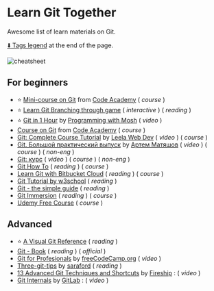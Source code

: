 # Learn Git Together

Awesome list of learn materials on Git.

[:arrow_down: Tags legend](#tags-legend) at the end of the page.

![cheatsheet](/asset/cheatsheet.jpg)

<!-- - []() by []() : -->

## For beginners

- ⭐ [Mini-course on Git](https://www.codecademy.com/learn/learn-git/modules/learn-git-git-workflow-u/cheatsheet) from [Code Academy](https://www.codecademy.com/) ( _course_ )
- ⭐ [Learn Git Branching through game](https://learngitbranching.js.org/) ( _interactive_ ) ( _reading_ )
- ⭐ [Git in 1 Hour](https://youtu.be/8JJ101D3knE) by [Programming with Mosh](https://www.youtube.com/c/programmingwithmosh) ( _video_ )
- [Course on Git](https://www.codecademy.com/learn/learn-git) from [Code Academy](https://www.codecademy.com/) ( _course_ )
- [Git: Complete Course Tutorial](https://www.youtube.com/watch?v=vMdSqMf6BPY&list=PL_euSNU_eLbegnt7aR8I1gXfLhKZbxnYX) by [Leela Web Dev](https://www.youtube.com/c/LeelaWebDev) ( _video_ ) ( _course_ )
- [Git. Большой практический выпуск](https://www.youtube.com/watch?v=SEvR78OhGtw) by [Артем Матяшов](https://www.youtube.com/channel/UCJHS22_QyRowmNAaxoUd4dA) ( _video_ ) ( _course_ ) ( _non-eng_ )
- [Git: курс](https://www.youtube.com/playlist?list=PLDyvV36pndZFHXjXuwA_NywNrVQO0aQqb) ( _video_ ) ( _course_ ) ( _non-eng_ )
- [Git How To](https://githowto.com/uk) ( _reading_ ) ( _course_ )
- [Learn Git with Bitbucket Cloud](https://www.atlassian.com/git/tutorials/learn-git-with-bitbucket-cloud) ( _reading_ ) ( _course_ )
- [Git Tutorial by w3school](https://www.w3schools.com/git/) ( _reading_ )
- [Git - the simple guide](http://up1.github.io/git-guide/index.html) ( _reading_ )
- [Git Immersion](https://gitimmersion.com/index.html) ( _reading_ ) ( _course_ )
- [Udemy Free Course](https://www.udacity.com/course/version-control-with-git--ud123?irclickid=X8KTyLyCxxyNTbgQNSSAlymTUkAxo6zuc2jQTM0&irgwc=1&utm_source=affiliate&utm_medium=&aff=245992&utm_term=&utm_campaign=__&utm_content=&adid=786224) ( _course_ )

## Advanced

- ⭐ [A Visual Git Reference](https://marklodato.github.io/visual-git-guide/index-en.html) ( _reading_ )
- [Git - Book](https://git-scm.com/book/en/v2) ( _reading_ ) ( _official_ )
- [Git for Profesionals](https://www.youtube.com/watch?v=Uszj_k0DGsg) by [freeCodeCamp.org](https://www.youtube.com/c/Freecodecamp) ( _video_ )
- [Three-git-tips](https://github.com/saraford/three-git-tips) by [saraford](https://github.com/saraford) ( _reading_ )
- [13 Advanced Git Techniques and Shortcuts](https://www.youtube.com/watch?v=ecK3EnyGD8o) by [Fireship](https://www.youtube.com/@Fireship/playlists) : ( _video_ )
- [Git Internals](https://www.youtube.com/watch?v=P6jD966jzlk) by [GitLab](https://www.youtube.com/@Gitlab) : ( _video_ )